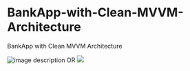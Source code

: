 # BankApp-with-Clean-MVVM-Architecture
BankApp with Clean MVVM Architecture


![image description]([relative/path/in/repository/to/image.svg](https://drive.google.com/file/d/1OkacE7NyoZ3Y43o523MbioX3_kkHgU3N/view?usp=sharing))
OR
<img src="(https://drive.google.com/file/d/1OkacE7NyoZ3Y43o523MbioX3_kkHgU3N/view?usp=sharing)"/>
